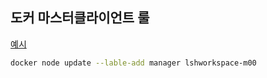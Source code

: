 ## 도커 마스터클라이언트 룰
[예시](https://docs.docker.com/engine/swarm/manage-nodes/)
```bash
docker node update --lable-add manager lshworkspace-m00
```
